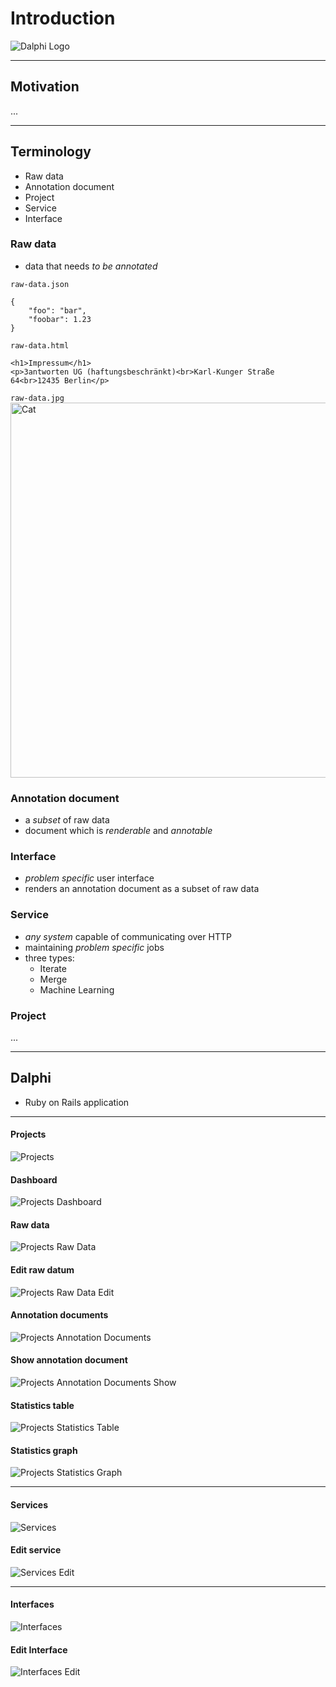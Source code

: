 # Introduction

<img style="border: none; background: transparent; max-width: 75vw; max-height: 40vh;" src="img/dalphi-logo.svg" alt="Dalphi Logo" />

---

## Motivation

...

---

## Terminology

- Raw data
- Annotation document
- Project
- Service
- Interface


### Raw data

- data that needs *to be annotated*

`raw-data.json`  
```
{
	"foo": "bar",
	"foobar": 1.23
}
```

`raw-data.html`  
```
<h1>Impressum</h1>
<p>3antworten UG (haftungsbeschränkt)<br>Karl-Kunger Straße 64<br>12435 Berlin</p>
```

`raw-data.jpg`  
<img src="img/cat.jpg" style="height: 15vh;" alt="Cat" />


### Annotation document

- a *subset* of raw data
- document which is *renderable* and *annotable*


### Interface

- *problem specific* user interface
- renders an annotation document as a subset of raw data


### Service

- *any system* capable of communicating over HTTP
- maintaining *problem specific* jobs
- three types:
	- Iterate
	- Merge
	- Machine Learning


### Project

...

---

## Dalphi

- Ruby on Rails application

---

#### Projects

<img class="screenshot" src="img/screenshots/projects.png" alt="Projects" />


#### Dashboard

<img class="screenshot" src="img/screenshots/projects-dashboard.png" alt="Projects Dashboard" />


#### Raw data

<img class="screenshot" src="img/screenshots/projects-raw-data.png" alt="Projects Raw Data" />


#### Edit raw datum

<img class="screenshot" src="img/screenshots/projects-raw-data-edit.png" alt="Projects Raw Data Edit" />


#### Annotation documents

<img class="screenshot" src="img/screenshots/projects-annotation-documents.png" alt="Projects Annotation Documents" />


#### Show annotation document

<img class="screenshot" src="img/screenshots/projects-annotation-documents-show.png" alt="Projects Annotation Documents Show" />


#### Statistics table

<img class="screenshot" src="img/screenshots/projects-statistics-table.png" alt="Projects Statistics Table" />


#### Statistics graph

<img class="screenshot" src="img/screenshots/projects-statistics-graph.png" alt="Projects Statistics Graph" />

---

#### Services

<img class="screenshot" src="img/screenshots/services.png" alt="Services" />


#### Edit service

<img class="screenshot" src="img/screenshots/services-edit.png" alt="Services Edit" />

---

#### Interfaces

<img class="screenshot" src="img/screenshots/interfaces.png" alt="Interfaces" />


#### Edit Interface

<img class="screenshot" src="img/screenshots/interfaces-edit.png" alt="Interfaces Edit" />
